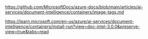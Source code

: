 https://github.com/MicrosoftDocs/azure-docs/blob/main/articles/ai-services/document-intelligence/containers/image-tags.md


https://learn.microsoft.com/en-us/azure/ai-services/document-intelligence/containers/install-run?view=doc-intel-3.0.0&preserve-view=true&tabs=read
